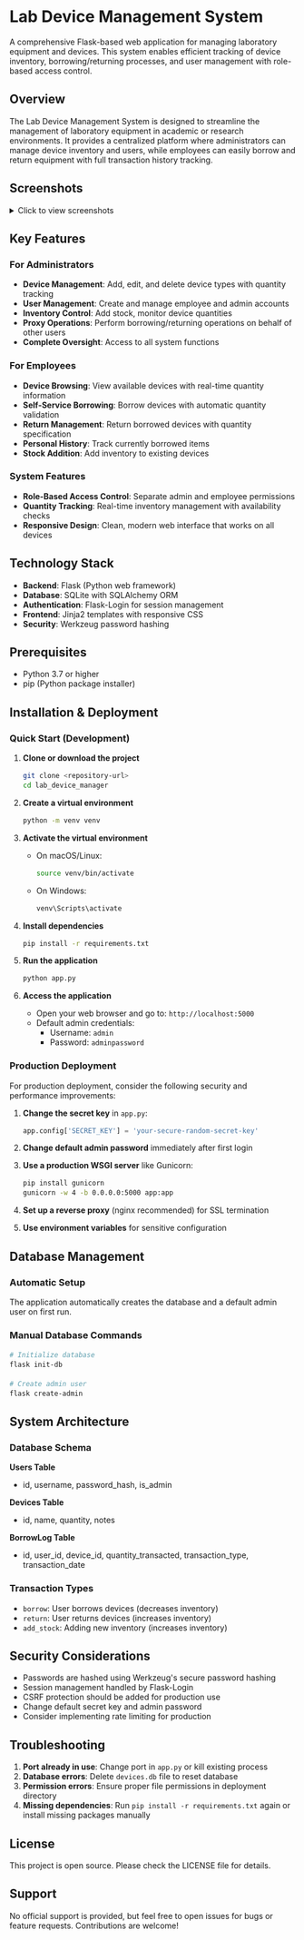 # Lab Device Management System

A comprehensive Flask-based web application for managing laboratory equipment and devices. This system enables efficient tracking of device inventory, borrowing/returning processes, and user management with role-based access control.

## Overview

The Lab Device Management System is designed to streamline the management of laboratory equipment in academic or research environments. It provides a centralized platform where administrators can manage device inventory and users, while employees can easily borrow and return equipment with full transaction history tracking.

## Screenshots

<details>
<summary>Click to view screenshots</summary>

![Device Management](assets/image.png)
![User Management](assets/image-1.png)
![Admin Dashboard](assets/image-2.png)
![Employee Dashboard](assets/image-3.png)
![Login](assets/image-4.png)

</details>

## Key Features

### For Administrators
- **Device Management**: Add, edit, and delete device types with quantity tracking
- **User Management**: Create and manage employee and admin accounts
- **Inventory Control**: Add stock, monitor device quantities
- **Proxy Operations**: Perform borrowing/returning operations on behalf of other users
- **Complete Oversight**: Access to all system functions
### For Employees
- **Device Browsing**: View available devices with real-time quantity information
- **Self-Service Borrowing**: Borrow devices with automatic quantity validation
- **Return Management**: Return borrowed devices with quantity specification
- **Personal History**: Track currently borrowed items
- **Stock Addition**: Add inventory to existing devices

### System Features
- **Role-Based Access Control**: Separate admin and employee permissions
- **Quantity Tracking**: Real-time inventory management with availability checks
- **Responsive Design**: Clean, modern web interface that works on all devices

## Technology Stack

- **Backend**: Flask (Python web framework)
- **Database**: SQLite with SQLAlchemy ORM
- **Authentication**: Flask-Login for session management
- **Frontend**: Jinja2 templates with responsive CSS
- **Security**: Werkzeug password hashing

## Prerequisites

- Python 3.7 or higher
- pip (Python package installer)

## Installation & Deployment

### Quick Start (Development)

1. **Clone or download the project**
   ```bash
   git clone <repository-url>
   cd lab_device_manager
   ```

2. **Create a virtual environment**
   ```bash
   python -m venv venv
   ```

3. **Activate the virtual environment**
   - On macOS/Linux:
     ```bash
     source venv/bin/activate
     ```
   - On Windows:
     ```bash
     venv\Scripts\activate
     ```

4. **Install dependencies**
   ```bash
   pip install -r requirements.txt
   ```

5. **Run the application**
   ```bash
   python app.py
   ```

6. **Access the application**
   - Open your web browser and go to: `http://localhost:5000`
   - Default admin credentials:
     - Username: `admin`
     - Password: `adminpassword`

### Production Deployment

For production deployment, consider the following security and performance improvements:

1. **Change the secret key** in `app.py`:
   ```python
   app.config['SECRET_KEY'] = 'your-secure-random-secret-key'
   ```

2. **Change default admin password** immediately after first login

3. **Use a production WSGI server** like Gunicorn:
   ```bash
   pip install gunicorn
   gunicorn -w 4 -b 0.0.0.0:5000 app:app
   ```

4. **Set up a reverse proxy** (nginx recommended) for SSL termination

5. **Use environment variables** for sensitive configuration

## Database Management

### Automatic Setup
The application automatically creates the database and a default admin user on first run.

### Manual Database Commands
```bash
# Initialize database
flask init-db

# Create admin user
flask create-admin
```

## System Architecture

### Database Schema

**Users Table**
- id, username, password_hash, is_admin

**Devices Table**
- id, name, quantity, notes

**BorrowLog Table**
- id, user_id, device_id, quantity_transacted, transaction_type, transaction_date

### Transaction Types
- `borrow`: User borrows devices (decreases inventory)
- `return`: User returns devices (increases inventory)
- `add_stock`: Adding new inventory (increases inventory)

## Security Considerations

- Passwords are hashed using Werkzeug's secure password hashing
- Session management handled by Flask-Login
- CSRF protection should be added for production use
- Change default secret key and admin password
- Consider implementing rate limiting for production

## Troubleshooting

1. **Port already in use**: Change port in `app.py` or kill existing process
2. **Database errors**: Delete `devices.db` file to reset database
3. **Permission errors**: Ensure proper file permissions in deployment directory
4. **Missing dependencies**: Run `pip install -r requirements.txt` again or install missing packages manually

## License

This project is open source. Please check the LICENSE file for details.

## Support

No official support is provided, but feel free to open issues for bugs or feature requests. Contributions are welcome!